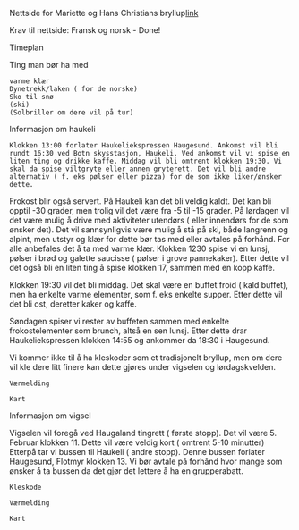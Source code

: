 Nettside for Mariette og Hans Christians bryllup[link](http://plunun.github.io)

Krav til nettside:
	Fransk og norsk
	- Done!



Timeplan

Ting man bør ha med

	varme klær
	Dynetrekk/laken ( for de norske)
	Sko til snø
	(ski)
	(Solbriller om dere vil på tur)



Informasjon om haukeli

	Klokken 13:00 forlater Haukeliekspressen Haugesund. Ankomst vil bli rundt 16:30 ved Botn skysstasjon, Haukeli. Ved ankomst vil vi spise en liten ting og drikke kaffe. Middag vil bli omtrent klokken 19:30. Vi skal da spise viltgryte eller annen gryterett. Det vil bli andre alternativ ( f. eks pølser eller pizza) for de som ikke liker/ønsker dette. 

Frokost blir også servert. På Haukeli kan det bli veldig kaldt. Det kan bli opptil -30 grader, men trolig vil det være fra -5 til -15 grader. På lørdagen vil det være mulig å drive med aktiviteter utendørs ( eller innendørs for de som ønsker det). Det vil sannsynligvis være mulig å stå på ski, både langrenn og alpint, men utstyr og klær for dette bør tas med eller avtales på forhånd. For alle anbefales det å ta med varme klær. Klokken 1230 spise vi en lunsj, pølser i brød og galette saucisse ( pølser i grove pannekaker). Etter dette vil det også bli en liten ting å spise klokken 17, sammen med en kopp kaffe. 

Klokken 19:30 vil det bli middag. Det skal være en buffet froid ( kald buffet), men ha enkelte varme elementer, som f. eks enkelte supper. Etter dette vil det bli ost, deretter kaker og kaffe.

Søndagen spiser vi rester av buffeten sammen med enkelte frokostelementer som brunch, altså en sen lunsj. Etter dette drar Haukeliekspressen klokken 14:55 og ankommer da 18:30 i Haugesund.

Vi kommer ikke til å ha kleskoder som et tradisjonelt bryllup, men om dere vil kle dere litt finere kan dette gjøres under vigselen og lørdagskvelden.

	Værmelding

	Kart

Informasjon om vigsel

Vigselen vil foregå ved Haugaland tingrett ( første stopp). Det vil være 5. Februar klokken 11. Dette vil være veldig kort ( omtrent 5-10 minutter) Etterpå tar vi bussen til Haukeli ( andre stopp). Denne bussen forlater Haugesund, Flotmyr klokken 13. Vi bør avtale på forhånd hvor mange som ønsker å ta bussen da det gjør det lettere å ha en grupperabatt.

	Kleskode

	Værmelding

	Kart
